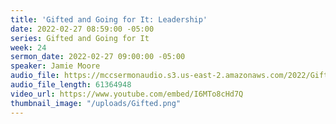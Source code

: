 ```yaml
---
title: 'Gifted and Going for It: Leadership'
date: 2022-02-27 08:59:00 -05:00
series: Gifted and Going for It
week: 24
sermon_date: 2022-02-27 09:00:00 -05:00
speaker: Jamie Moore
audio_file: https://mccsermonaudio.s3.us-east-2.amazonaws.com/2022/Gift+2/Week+24+Gifted.mp3
audio_file_length: 61364948
video_url: https://www.youtube.com/embed/I6MTo8cHd7Q
thumbnail_image: "/uploads/Gifted.png"
---
```


